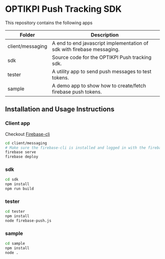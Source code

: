 # OPTIKPI Push Tracking SDK

This repository contains the following apps

| Folder | Description |
| ------ | ------ |
| client/messaging | A end to end javascript implementation of sdk with firebase messaging. |
| sdk | Source code for the OPTIKPI Push tracking sdk. |
| tester | A utility app to send push messages to test tokens. |
| sample | A demo app to show how to create/fetch firebase push tokens. |

## Installation and Usage Instructions

### Client app
Checkout [Firebase-cli](https://firebase.google.com/docs/cli)
```sh
cd client/messaging
# Make sure the firebase-cli is installed and logged in with the firebase account.
firebase serve
firebase deploy
```

### sdk

```sh
cd sdk
npm install
npm run build
```

### tester

```sh
cd tester
npm install
node firebase-push.js
```

### sample

```sh
cd sample
npm install
node .
```
